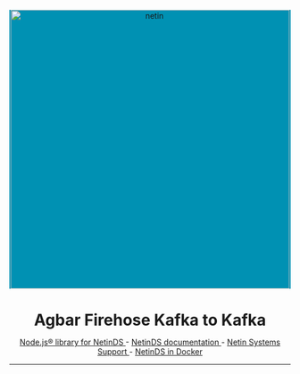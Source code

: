 <!-- markdownlint-disable MD033 MD041 -->
<p align="center">
  <div style="text-align:center;background-color:#0091B3;">
    <img src="https://netin.io/assets/img/landing/home.svg"alt="netin"width="500">
  </div>
</p>

<h1 style="text-align:center;margin-bottom:0">Agbar Firehose Kafka to Kafka</h1>

<p align="center">
<a href="https://www.netin.io/product-netin-ds"> Node.js® library for NetinDS </a> - <a href="https://docs.netin.io/"> NetinDS documentation </a> - <a href="https://www.netin.io/services"> Netin Systems Support </a> - <a href="https://hub.docker.com/orgs/netinsystems"> NetinDS in Docker </a>
</p>

<!-- markdownlint-enable MD033 -->

___
